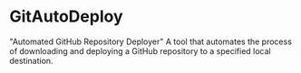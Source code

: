 # GitAutoDeploy
"Automated GitHub Repository Deployer"  A tool that automates the process of downloading and deploying a GitHub repository to a specified local destination. 
